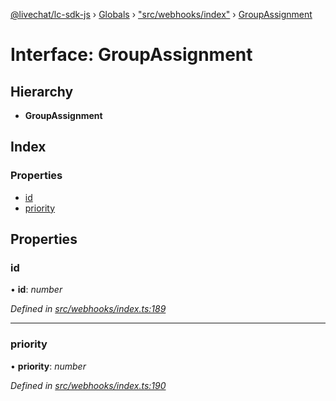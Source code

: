 [@livechat/lc-sdk-js](../README.md) › [Globals](../globals.md) › ["src/webhooks/index"](../modules/_src_webhooks_index_.md) › [GroupAssignment](_src_webhooks_index_.groupassignment.md)

# Interface: GroupAssignment

## Hierarchy

* **GroupAssignment**

## Index

### Properties

* [id](_src_webhooks_index_.groupassignment.md#id)
* [priority](_src_webhooks_index_.groupassignment.md#priority)

## Properties

###  id

• **id**: *number*

*Defined in [src/webhooks/index.ts:189](https://github.com/livechat/lc-sdk-js/blob/9364105/src/webhooks/index.ts#L189)*

___

###  priority

• **priority**: *number*

*Defined in [src/webhooks/index.ts:190](https://github.com/livechat/lc-sdk-js/blob/9364105/src/webhooks/index.ts#L190)*
